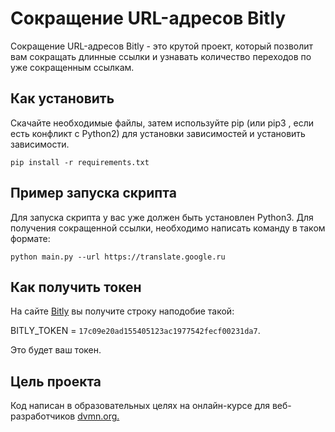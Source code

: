 # Сокращение URL-адресов Bitly
Сокращение URL-адресов Bitly - это крутой проект, который позволит вам сокращать длинные ссылки и узнавать количество переходов по уже сокращенным ссылкам.

## Как установить
Скачайте необходимые файлы, затем используйте pip (или pip3 , если есть конфликт с Python2) для установки
зависимостей и установить зависимости.

```
pip install -r requirements.txt
``` 

## Пример запуска скрипта

Для запуска скрипта у вас уже должен быть установлен Python3.
Для получения сокращенной ссылки, необходимо написать команду в таком формате:
```
python main.py --url https://translate.google.ru
```

## Как получить токен
На сайте [Bitly](https://bitly.com/) вы получите строку наподобие такой:

BITLY_TOKEN = `17c09e20ad155405123ac1977542fecf00231da7`.

Это будет ваш токен.

## Цель проекта
Код написан в образовательных целях на онлайн-курсе для веб-разработчиков [dvmn.org.](https://dvmn.org)
